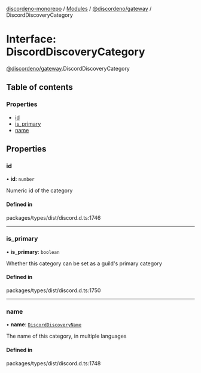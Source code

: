 [discordeno-monorepo](../README.md) / [Modules](../modules.md) / [@discordeno/gateway](../modules/discordeno_gateway.md) / DiscordDiscoveryCategory

# Interface: DiscordDiscoveryCategory

[@discordeno/gateway](../modules/discordeno_gateway.md).DiscordDiscoveryCategory

## Table of contents

### Properties

- [id](discordeno_gateway.DiscordDiscoveryCategory.md#id)
- [is_primary](discordeno_gateway.DiscordDiscoveryCategory.md#is_primary)
- [name](discordeno_gateway.DiscordDiscoveryCategory.md#name)

## Properties

### id

• **id**: `number`

Numeric id of the category

#### Defined in

packages/types/dist/discord.d.ts:1746

---

### is_primary

• **is_primary**: `boolean`

Whether this category can be set as a guild's primary category

#### Defined in

packages/types/dist/discord.d.ts:1750

---

### name

• **name**: [`DiscordDiscoveryName`](discordeno_gateway.DiscordDiscoveryName.md)

The name of this category, in multiple languages

#### Defined in

packages/types/dist/discord.d.ts:1748
